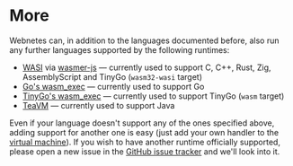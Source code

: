 # More

Webnetes can, in addition to the languages documented before, also run any further languages supported by the following runtimes:

- [WASI](https://wasi.dev/) via [wasmer-js](https://github.com/wasmerio/wasmer-js) — currently used to support C, C++, Rust, Zig, AssemblyScript and TinyGo (`wasm32-wasi` target)
- [Go's wasm_exec](https://github.com/golang/go/blob/master/misc/wasm/wasm_exec.js) — currently used to support Go
- [TinyGo's wasm_exec](https://github.com/tinygo-org/tinygo/blob/release/targets/wasm_exec.js) — currently used to support TinyGo (`wasm` target)
- [TeaVM](http://teavm.org/) — currently used to support Java

Even if your language doesn't support any of the ones specified above, adding support for another one is easy (just add your own handler to the [virtual machine](https://github.com/alphahorizonio/webnetes/blob/main/lib/controllers/virtual-machine.ts#L12-L18)). If you wish to have another runtime officially supported, please open a new issue in the [GitHub issue tracker](https://github.com/alphahorizonio/webnetes/issues) and we'll look into it.
